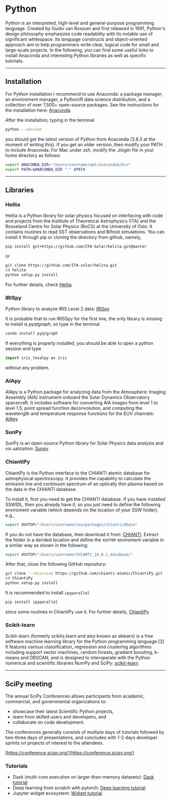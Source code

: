 # Python

Python is an interpreted, high-level and general-purpose programming language. Created by Guido van Rossum and first released in 1991, Python's design philosophy emphasizes code readability with its notable use of significant whitespace. Its language constructs and object-oriented approach aim to help programmers write clear, logical code for small and large-scale projects. In the following, you can find some useful links to install Anaconda and interesting Python libraries as well as specific tutorials.

___
## Installation

For Python installation I recommend to use Anaconda: a package manager, an environment manager, a Python/R data science distribution, and a collection of over 7,500+ open-source packages.
See the instructions for the installation here: [Anaconda](https://docs.anaconda.com/anaconda/install/)

After the installation, typing in the terminal
```bash
python --version
```
you should get the latest version of Python from Anaconda (3.8.3 at the moment of writing this). If you get an older version, then modify your PATH
to include Anaconda. For Mac under zsh, modify the _.zlogin_ file in your home directory as follows:
```bash
export ANACONDA_DIR="/Users/username/opt/anaconda3/bin"
export PATH=$ANACONDA_DIR ":" $PATH
```

___
## Libraries

### Helita

Helita is a Python library for solar physics focused on interfacing with code and projects from the Institute of Theoretical Astrophysics (ITA) and the Rosseland Centre for Solar Physics (RoCS) at the University of Oslo. It contains routines to read SST observations and Bifrost simulations. You can install it through pip or cloning the directory from github, namely,

```
pip install git+https://github.com/ITA-Solar/helita.git@master
```

or

```zsh
git clone https://github.com/ITA-solar/helita.git
cd helita
python setup.py install
```

For further details, check [Helita](https://ita-solar.github.io/helita/install/).

### IRISpy

Python library to analyze IRIS Level 2 data: [IRISpy](https://iris.lmsal.com/itn45/IRIS-LMSALpy_chapter1.html)

It is probable that to run IRISSpy for the first ime, the only library is missing to install is _pyqtgraph_, so type in the terminal
```bash
conda install pyqtgraph
```
If everything is properly installed, you should be able to open a python session and type

```python
import iris_lmsalpy as iris
```
without any problem.


### AIApy

AIApy is a Python package for analyzing data from the Atmospheric Imaging Assembly (AIA) instrument onboard the Solar Dynamics Observatory spacecraft. 
It includes software for converting AIA images from level 1 to level 1.5, point spread function deconvolution, and computing the wavelength and 
temperature response functions for the EUV channels: [AIApy](https://aiapy.readthedocs.io/en/v0.2.0/)

### SunPy

SunPy is an open-source Python library for Solar Physics data analysis and vis
ualization: [Sunpy](https://sunpy.org/)

### ChiantiPy

ChiantiPy is the Python interface to the CHIANTI atomic database for astrophysical spectroscopy. It provides the capability to calculate the emission line and continuum spectrum of an optically thin plasma based on the data in the CHIANTI database.

To install it, first you need to get the CHIANTI database. If you have installed SSWIDL, then you already have it, so you just need to define the following
enviroment variable (which depends on the location of your SSW folder), e.g.,
```bash
export XUVTOP="/Users/username/ssw/packages/chianti/dbase"
```
If you do not have the database, then download it from: [CHIANTI](http://www.chiantidatabase.org/chianti_download.html). Extract the folder in a derided location and define the ```XUVTOP``` enviroment variable in a similar way as shown in the following:

```bash
export XUVTOP="/Users/username/CHIANTI_10.0.1_database/"
```
After that, close the following GitHub repository:

```bash
git clone --recursive https://github.com/chianti-atomic/ChiantiPy.git
cd ChiantiPy
python setup.py install
```
It is recommended to install ```ipyparallel```
```bash
pip install ipyparallel
```
since some routines in ChiantiPy use it. For further details, [ChiantiPy](https://github.com/chianti-atomic/ChiantiPy)


### Scikit-learn 

Scikit-learn (formerly scikits.learn and also known as sklearn) is a free software machine learning library for the Python programming language.[2] It features various classification, regression and clustering algorithms including support vector machines, random forests, gradient boosting, k-means and DBSCAN, and is designed to interoperate with the Python numerical and scientific libraries NumPy and SciPy: [scikit-learn](https://scikit-learn.org/stable/install.html)



___
## SciPy meeting

The annual SciPy Conferences allows participants from academic, commercial, and governmental organizations to:
- showcase their latest Scientific Python projects,
- learn from skilled users and developers, and
- collaborate on code development.

The conferences generally consists of multiple days of tutorials followed by two-three days of presentations, and concludes with 1-2 days developer sprints on projects of interest to the attendees.

[https://conference.scipy.org/](https://conference.scipy.org/)

### Tutorials

- Dask (multi-core execution on larger-than-memory datasets): [Dask tutorial](https://github.com/dask/dask-tutorial)
- Deep learning from scratch with pytorch: [Deep learning tutorial](https://github.com/hugobowne/deep-learning-from-scratch-pytorch)
- Jupyter widget ecosystem: [Widget tutorial](https://github.com/jupyter-widgets/tutorial)
